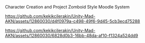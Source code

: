 Character Creation and Project Zomboid Style Moodle System


https://github.com/kekikcilerakin/Unity-Mad-AKN/assets/12860030/d4f0979a-c498-49f6-9d45-5cb3ecd75288


https://github.com/kekikcilerakin/Unity-Mad-AKN/assets/12860030/6828d0b3-16bb-48da-af10-f1324a524dd9

